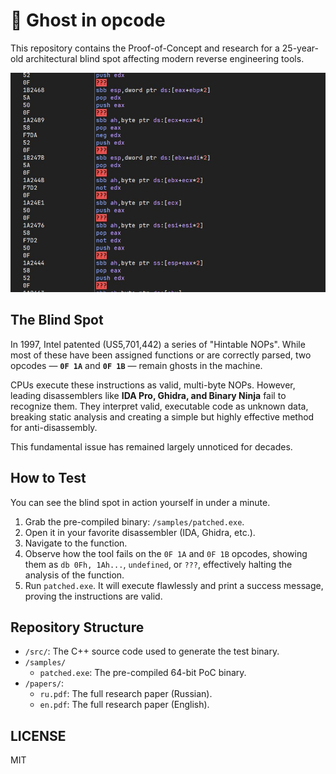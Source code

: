 # 👻 Ghost in opcode

This repository contains the Proof-of-Concept and research for a 25-year-old architectural blind spot affecting modern reverse engineering tools.

[![SAMPLE X86](https://raw.githubusercontent.com/sapdragon/hint-break/refs/heads/main/images/sample.png)](https://raw.githubusercontent.com/sapdragon/hint-break/refs/heads/main/images/sample.png)

## The Blind Spot

In 1997, Intel patented (US5,701,442) a series of "Hintable NOPs". While most of these have been assigned functions or are correctly parsed, two opcodes — **`0F 1A`** and **`0F 1B`** — remain ghosts in the machine.

CPUs execute these instructions as valid, multi-byte NOPs. However, leading disassemblers like **IDA Pro, Ghidra, and Binary Ninja** fail to recognize them. They interpret valid, executable code as unknown data, breaking static analysis and creating a simple but highly effective method for anti-disassembly.

This fundamental issue has remained largely unnoticed for decades.

## How to Test

You can see the blind spot in action yourself in under a minute.

1.  Grab the pre-compiled binary: `/samples/patched.exe`.
2.  Open it in your favorite disassembler (IDA, Ghidra, etc.).
3.  Navigate to the function.
4.  Observe how the tool fails on the `0F 1A` and `0F 1B` opcodes, showing them as `db 0Fh, 1Ah...`, `undefined`, or `???`, effectively halting the analysis of the function.
5.  Run `patched.exe`. It will execute flawlessly and print a success message, proving the instructions are valid.

## Repository Structure

-   `/src/`: The C++ source code used to generate the test binary.
-   `/samples/`
    -   `patched.exe`: The pre-compiled 64-bit PoC binary.
-   `/papers/`:
    -   `ru.pdf`: The full research paper (Russian).
    -   `en.pdf`: The full research paper (English).

## LICENSE
MIT
